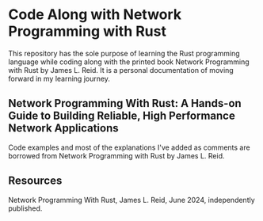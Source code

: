 # Code Along with Network Programming with Rust

This repository has the sole purpose of learning the Rust programming language while coding along with the printed book Network Programming with Rust by James L. Reid. It is a personal documentation of moving forward in my learning journey.

## Network Programming With Rust: A Hands-on Guide to Building Reliable, High Performance Network Applications

Code examples and most of the explanations I've added as comments are borrowed from Network Programming with Rust by James L. Reid. 

## Resources

Network Programming With Rust, James L. Reid, June 2024, independently published.